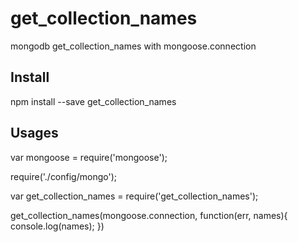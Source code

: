 # get_collection_names

mongodb get_collection_names with mongoose.connection


## Install

  npm install --save get_collection_names

## Usages


  var mongoose = require('mongoose');

  require('./config/mongo');

  var get_collection_names = require('get_collection_names');

  get_collection_names(mongoose.connection, function(err, names){
    console.log(names);
  })

